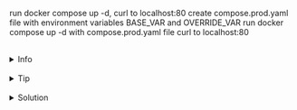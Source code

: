 
run docker compose up -d, curl to localhost:80
create compose.prod.yaml file with environment variables BASE_VAR and OVERRIDE_VAR
run docker compose up -d with compose.prod.yaml file
curl to localhost:80

<br>
<details><summary>Info</summary>
<br>

```plain
By default, Compose reads two files, a compose.yml and an optional compose.override.yml file. By convention, the compose.yml contains your base configuration. The override file can contain configuration overrides for existing services or entirely new services. However, you can provide paths to the files by using flag `-f`.

Any matching fields override the previous file. New values, add to services configuration

Documentation - https://docs.docker.com/compose/multiple-compose-files/merge/.
```

</details>

<br>
<details><summary>Tip</summary>
<br>

```plain
A common use case for multiple files is changing a development Compose app for a production-like environment (which may be production, staging or CI).
```

</details>


<br>
<details><summary>Solution</summary>
<br>

<br>

Create volume:

<br>

```plain
docker volume create sample-volume
```{{exec}}


<br>

Run the container with the mounted directory:

<br>

```plain
docker run -d -p 80:80 --mount type=volume,src=sample-volume,target=/usr/share/nginx/html --name sample-app nginx:alpine
```{{exec}}
OR
```plain
docker run -d -p 80:80 -v sample-volume:/usr/share/nginx/html --name sample-app nginx:alpine
```{{exec}}

<br>

Send get request to `localhost:80`:

<br>

```plain
curl localhost:80
```{{exec}}